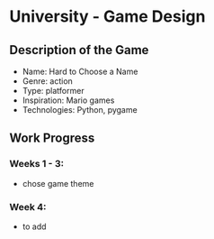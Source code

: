 # University - Game Design

## Description of the Game

- Name: Hard to Choose a Name
- Genre: action
- Type: platformer
- Inspiration: Mario games
- Technologies: Python, pygame



## Work Progress


### Weeks 1 - 3:

- chose game theme


### Week 4:

- to add